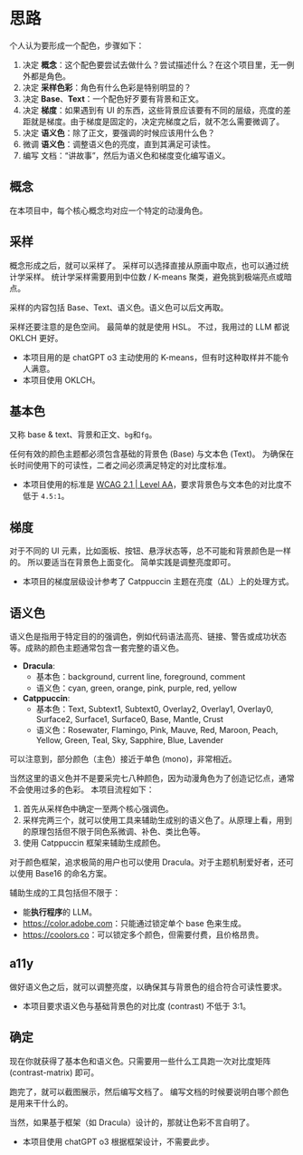 # 思路

个人认为要形成一个配色，步骤如下：

1. 决定 **概念**：这个配色要尝试去做什么？尝试描述什么？在这个项目里，无一例外都是角色。
1. 决定 **采样色彩**：角色有什么色彩是特别明显的？
1. 决定 **Base**、**Text**：一个配色好歹要有背景和正文。
1. 决定 **梯度**：如果遇到有 UI 的东西，这些背景应该要有不同的层级，亮度的差距就是梯度。由于梯度是固定的，决定完梯度之后，就不怎么需要微调了。
1. 决定 **语义色**：除了正文，要强调的时候应该用什么色？
1. 微调 **语义色**：调整语义色的亮度，直到其满足可读性。
1. 编写 文档：“讲故事”，然后为语义色和梯度变化编写语义。

## 概念

在本项目中，每个核心概念均对应一个特定的动漫角色。

## 采样

概念形成之后，就可以采样了。
采样可以选择直接从原画中取点，也可以通过统计学采样。
统计学采样需要用到中位数 / K-means 聚类，避免挑到极端亮点或暗点。

采样的内容包括 Base、Text、语义色。语义色可以后文再取。

采样还要注意的是色空间。
最简单的就是使用 HSL。
不过，我用过的 LLM 都说 OKLCH 更好。

- 本项目用的是 chatGPT o3 主动使用的 K-means，但有时这种取样并不能令人满意。
- 本项目使用 OKLCH。

## 基本色

又称 base & text、背景和正文、`bg`和`fg`。

任何有效的颜色主题都必须包含基础的背景色 (Base) 与文本色 (Text)。
为确保在长时间使用下的可读性，二者之间必须满足特定的对比度标准。

- 本项目使用的标准是 [WCAG 2.1 | Level AA](https://www.w3.org/TR/WCAG21/#contrast-minimum)，要求背景色与文本色的对比度不低于 `4.5:1`。

## 梯度

对于不同的 UI 元素，比如面板、按钮、悬浮状态等，总不可能和背景颜色是一样的。
所以要适当在背景色上面变化。
简单实践是调整亮度即可。

- 本项目的梯度层级设计参考了 Catppuccin 主题在亮度（ΔL）上的处理方式。

## 语义色

语义色是指用于特定目的的强调色，例如代码语法高亮、链接、警告或成功状态等。成熟的颜色主题通常包含一套完整的语义色。

- **Dracula**:
  - 基本色：background, current line, foreground, comment
  - 语义色：cyan, green, orange, pink, purple, red, yellow
- **Catppuccin**:
  - 基本色：Text, Subtext1, Subtext0, Overlay2, Overlay1, Overlay0, Surface2, Surface1, Surface0, Base, Mantle, Crust
  - 语义色：Rosewater, Flamingo, Pink, Mauve, Red, Maroon, Peach, Yellow, Green, Teal, Sky, Sapphire, Blue, Lavender

可以注意到，部分颜色（主色）接近于单色 (mono)，非常相近。

当然这里的语义色并不是要采完七八种颜色，因为动漫角色为了创造记忆点，通常不会使用过多的色彩。
本项目流程如下：

1. 首先从采样色中确定一至两个核心强调色。
1. 采样完两三个，就可以使用工具来辅助生成别的语义色了。从原理上看，用到的原理包括但不限于同色系微调、补色、类比色等。
1. 使用 Catppuccin 框架来辅助生成颜色。

对于颜色框架，追求极简的用户也可以使用 Dracula。对于主题机制爱好者，还可以使用 Base16 的命名方案。

辅助生成的工具包括但不限于：

- 能**执行程序**的 LLM。
- <https://color.adobe.com>：只能通过锁定单个 base 色来生成。
- <https://coolors.co>：可以锁定多个颜色，但需要付费，且价格昂贵。

## a11y

做好语义色之后，就可以调整亮度，以确保其与背景色的组合符合可读性要求。

- 本项目要求语义色与基础背景色的对比度 (contrast) 不低于 3:1。

## 确定

现在你就获得了基本色和语义色。只需要用一些什么工具跑一次对比度矩阵 (contrast-matrix) 即可。

跑完了，就可以截图展示，然后编写文档了。
编写文档的时候要说明白哪个颜色是用来干什么的。

当然，如果基于框架（如 Dracula）设计的，那就让色彩不言自明了。

- 本项目使用 chatGPT o3 根据框架设计，不需要此步。
